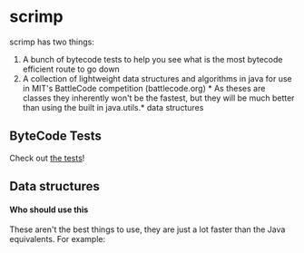 # scrimp
scrimp has two things:
  1. A bunch of bytecode tests to help you see what is the most bytecode efficient route to go down
  2. A collection of lightweight data structures and algorithms in java for use in MIT's BattleCode competition (battlecode.org)
    * As theses are classes they inherently won't be the fastest, but they will be much better than using the built in java.utils.* data structures

## ByteCode Tests

Check out [the tests](docs/bytecode/bytecode.md)!

## Data structures

#### Who should use this
These aren't the best things to use, they are just a lot faster than the Java equivalents. For example:


